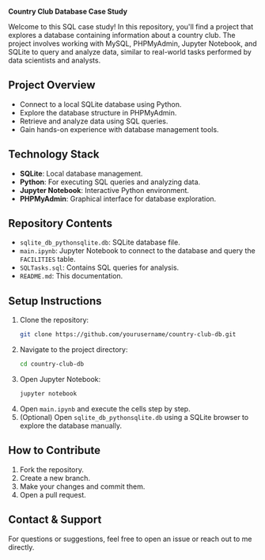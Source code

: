 **Country Club Database Case Study**

Welcome to this SQL case study! In this repository, you'll find a project that explores a database containing information about a country club. The project involves working with MySQL, PHPMyAdmin, Jupyter Notebook, and SQLite to query and analyze data, similar to real-world tasks performed by data scientists and analysts.

## **Project Overview**
- Connect to a local SQLite database using Python.
- Explore the database structure in PHPMyAdmin.
- Retrieve and analyze data using SQL queries.
- Gain hands-on experience with database management tools.

## **Technology Stack**
- **SQLite**: Local database management.
- **Python**: For executing SQL queries and analyzing data.
- **Jupyter Notebook**: Interactive Python environment.
- **PHPMyAdmin**: Graphical interface for database exploration.

## **Repository Contents**
- `sqlite_db_pythonsqlite.db`: SQLite database file.
- `main.ipynb`: Jupyter Notebook to connect to the database and query the `FACILITIES` table.
- `SQLTasks.sql`: Contains SQL queries for analysis.
- `README.md`: This documentation.

## **Setup Instructions**
1. Clone the repository:
   ```sh
   git clone https://github.com/yourusername/country-club-db.git
   ```
2. Navigate to the project directory:
   ```sh
   cd country-club-db
   ```
3. Open Jupyter Notebook:
   ```sh
   jupyter notebook
   ```
4. Open `main.ipynb` and execute the cells step by step.
5. (Optional) Open `sqlite_db_pythonsqlite.db` using a SQLite browser to explore the database manually.

## **How to Contribute**
1. Fork the repository.
2. Create a new branch.
3. Make your changes and commit them.
4. Open a pull request.

## **Contact & Support**
For questions or suggestions, feel free to open an issue or reach out to me directly. 

